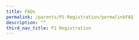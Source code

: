 ```yaml
---
title: FAQs
permalink: /parents/P1-Registration/permalinkFAQ
description: ""
third_nav_title: P1 Registration
---
```

